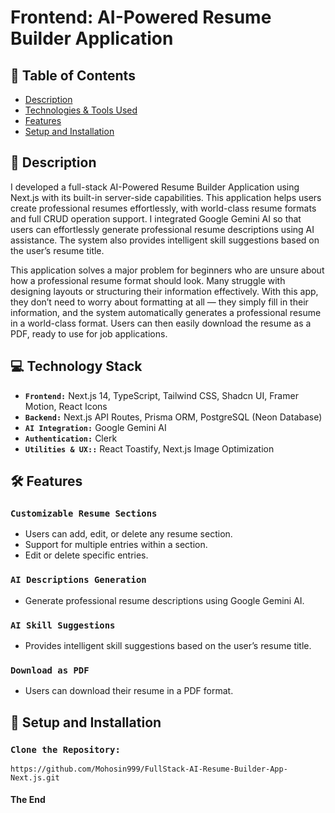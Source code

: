 # Frontend: AI-Powered Resume Builder Application

## 📑 Table of Contents

- [Description](#-description)
- [Technologies & Tools Used](#-technologies--tools-used)
- [Features](#-features)
- [Setup and Installation](#-setup-and-installation)

## 📄 Description

I developed a full-stack AI-Powered Resume Builder Application using Next.js with its built-in server-side capabilities. This application helps users create professional resumes effortlessly, with world-class resume formats and full CRUD operation support. I integrated Google Gemini AI so that users can effortlessly generate professional resume descriptions using AI assistance. The system also provides intelligent skill suggestions based on the user’s resume title.

This application solves a major problem for beginners who are unsure about how a professional resume format should look. Many struggle with designing layouts or structuring their information effectively. With this app, they don’t need to worry about formatting at all — they simply fill in their information, and the system automatically generates a professional resume in a world-class format. Users can then easily download the resume as a PDF, ready to use for job applications.

## 💻 Technology Stack

- **`Frontend:`** Next.js 14, TypeScript, Tailwind CSS, Shadcn UI, Framer Motion, React Icons
- **`Backend:`** Next.js API Routes, Prisma ORM, PostgreSQL (Neon Database)
- **`AI Integration:`** Google Gemini AI
- **`Authentication:`** Clerk
- **`Utilities & UX::`** React Toastify, Next.js Image Optimization

## 🛠 Features

### `Customizable Resume Sections`

- Users can add, edit, or delete any resume section.
- Support for multiple entries within a section.
- Edit or delete specific entries.

### `AI Descriptions Generation`

- Generate professional resume descriptions using Google Gemini AI.

### `AI Skill Suggestions`

- Provides intelligent skill suggestions based on the user’s resume title.

### `Download as PDF`

- Users can download their resume in a PDF format.

## 🚀 Setup and Installation

### `Clone the Repository:`

```
https://github.com/Mohosin999/FullStack-AI-Resume-Builder-App-Next.js.git
```

#### The End
